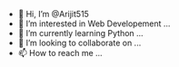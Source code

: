 - 👋 Hi, I’m @Arijit515
- 👀 I’m interested in Web Developement  ...
- 🌱 I’m currently learning Python ...
- 💞️ I’m looking to collaborate on ...
- 📫 How to reach me  ...

<!---
Arijit515/Arijit515 is a ✨ special ✨ repository because its `README.md` (this file) appears on your GitHub profile.
You can click the Preview link to take a look at your changes.
--->
